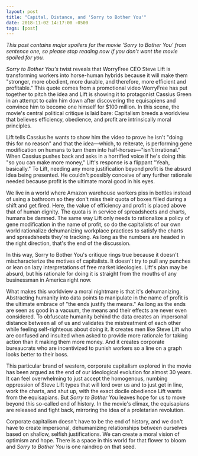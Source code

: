 ```yaml
---
layout: post
title: "Capital, Distance, and 'Sorry to Bother You'"
date: 2018-11-02 14:17:00 -0500
tags: [post]
---
```


*This post contains major spoilers for the movie 'Sorry to Bother You' from sentence one, so please stop reading now if you don't want the movie spoiled for you.*

*Sorry to Bother You's* twist reveals that WorryFree CEO Steve Lift is transforming workers into horse-human hybrids because it will make them "stronger, more obedient, more durable, and therefore, more efficient and profitable." This quote comes from a promotional video WorryFree has put together to pitch the idea and Lift is showing it to protagonist Cassius Green in an attempt to calm him down after discovering the equisapiens and convince him to become one himself for $100 million. In this scene, the movie's central political critique is laid bare: Capitalism breeds a worldview that believes efficiency, obedience, and profit are intrinsically moral principles.

Lift tells Cassius he wants to show him the video to prove he isn't "doing this for no reason" and that the idea—which, to reiterate, is performing gene modification on humans to turn them into half-horses—"isn't irrational." When Cassius pushes back and asks in a horrified voice if he's doing this "so you can make more money," Lift's response is a flippant "Yeah, basically." To Lift, needing any more justification beyond profit is the absurd idea being presented. He couldn't possibly conceive of any further rationale needed because profit is the ultimate moral good in his eyes.

We live in a world where Amazon warehouse workers piss in bottles instead of using a bathroom so they don't miss their quota of boxes filled during a shift and get fired. Here, the value of efficiency and profit is placed above that of human dignity. The quota is in service of spreadsheets and charts, humans be damned. The same way Lift only needs to rationalize a policy of gene modification in the name of profit, so do the capitalists of our own world rationalize dehumanizing workplace practices to satisfy the charts and spreadsheets they're tracking. As long as the numbers are headed in the right direction, that's the end of the discussion. 

In this way, Sorry to Bother You's critique rings true because it doesn't mischaracterize the motives of capitalists. It doesn't try to pull any punches or lean on lazy interpretations of free market ideologies. Lift's plan may be absurd, but his rationale for doing it is straight from the mouths of any businessman in America right now.

What makes this worldview a moral nightmare is that it's dehumanizing. Abstracting humanity into data points to manipulate in the name of profit is the ultimate embrace of "the ends justify the means." As long as the ends are seen as good in a vacuum, the means and their effects are never even considered. To obfuscate humanity behind the data creates an impersonal distance between all of us and validates the mistreatment of each other while feeling self-righteous about doing it. It creates men like Steve Lift who are confused and insulted when asked to provide more rationale for taking action than it making them more money. And it creates corporate bureaucrats who are incentivized to punish workers so a line on a graph looks better to their boss.

This particular brand of western, corporate capitalism explored in the movie has been argued as the end of our ideological evolution for almost 30 years. It can feel overwhelming to just accept the homogenous, numbing oppression of Steve Lift types that will lord over us and to just get in line, work the charts, and shut up, with the exact docile obedience Lift wants from the equisapians. But *Sorry to Bother You* leaves hope for us to move beyond this so-called end of history. In the movie's climax, the equisapians are released and fight back, mirroring the idea of a proletarian revolution. 

Corporate capitalism doesn't have to be the end of history, and we don't have to create impersonal, dehumanizing relationships between ourselves based on shallow, selfish justifications. We can create a moral vision of optimism and hope. There is a space in this world for that flower to bloom and *Sorry to Bother You* is one raindrop on that seed.
